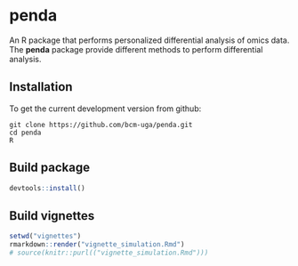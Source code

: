 # penda

An R package that performs personalized differential analysis of omics data.
The __penda__ package provide different methods to perform differential analysis.

## Installation

To get the current development version from github:

```
git clone https://github.com/bcm-uga/penda.git
cd penda 
R
```


## Build package

```R
devtools::install()
```
## Build vignettes

```R
setwd("vignettes")
rmarkdown::render("vignette_simulation.Rmd")
# source(knitr::purl(("vignette_simulation.Rmd")))
```

